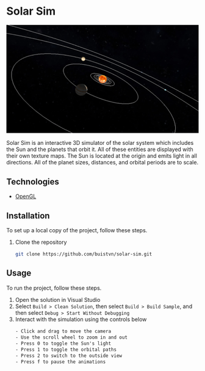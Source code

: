<!-- PROJECT -->
# Solar Sim

![Project Screenshot][project-screenshot]

Solar Sim is an interactive 3D simulator of the solar system which includes the Sun and the planets that orbit it. All of these entities are displayed with their own texture maps. The Sun is located at the origin and emits light in all directions. All of the planet sizes, distances, and orbital periods are to scale.



<!-- TECHNOLOGIES -->
## Technologies

* [OpenGL](https://www.opengl.org/)



<!-- INSTALLATION -->
## Installation

To set up a local copy of the project, follow these steps.

1. Clone the repository
   ```sh
   git clone https://github.com/buistvn/solar-sim.git
   ```



<!-- USAGE -->
## Usage

To run the project, follow these steps.

1. Open the solution in Visual Studio
2. Select `Build > Clean Solution`, then select `Build > Build Sample`, and then select `Debug > Start Without Debugging`
3. Interact with the simulation using the controls below
   ```
   - Click and drag to move the camera
   - Use the scroll wheel to zoom in and out
   - Press 0 to toggle the Sun's light
   - Press 1 to toggle the orbital paths
   - Press 2 to switch to the outside view
   - Press f to pause the animations
   ```



<!-- LINKS & IMAGES -->
[project-screenshot]: /docs/solar-sim.png
